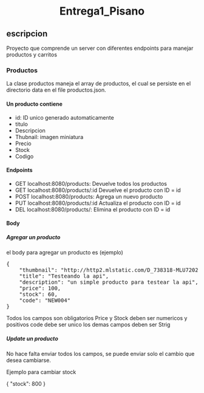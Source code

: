 <h1 align="center">Entrega1_Pisano </h1>

<h2> escripcion</h2>

Proyecto que comprende un server con diferentes endpoints para manejar productos y carritos

<h3>Productos</h3>

La clase productos maneja el array de productos, el cual se persiste en el directorio data en el file productos.json.

<h4> Un producto contiene </h4>

<ul>
<li>id: ID unico generado automaticamente </li>
<li>titulo</li>
<li>Descripcion</li>
<li>Thubnail: imagen miniatura</li>
<li>Precio</li>
<li>Stock</li>
<li>Codigo</li>
</ul>

<h4>Endpoints</h4>

<ul>
<li>GET localhost:8080/products: Devuelve todos los productos </li>
<li>GET localhost:8080/products/:id Devuelve el producto con ID = id </li>
<li>POST localhost:8080/products: Agrega un nuevo producto </li>
<li>PUT localhost:8080/products/:id Actualiza el producto con ID = id </li>
<li>DEL localhost:8080/products/: Elimina el producto con ID = id </li>
</ul>

<h4>Body</h4>
<h5>Agregar un producto</h5>

el body para agregar un producto es (ejemplo)
<pre>
{
    "thumbnail": "http://http2.mlstatic.com/D_738318-MLU72027189565_092023-I.jpg",
    "title": "Testeando la api",
    "description": "un simple producto para testear la api",
    "price": 100,
    "stock": 60,
    "code": "NEW004"
}</pre>

Todos los campos son obligatorios
Price y Stock deben ser numericos y positivos
code debe ser unico
los demas campos deben ser Strig

<h5>Update un producto</h5>

No hace falta enviar todos los campos, se puede enviar solo el cambio que desea cambiarse.

Ejemplo para cambiar stock

{
    "stock": 800
}

